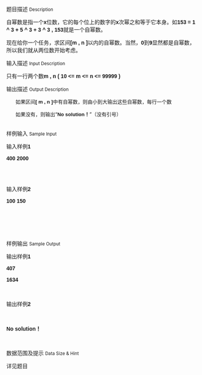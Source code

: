 <div class="panel panel-default">
<div class="area-title">
<span>
题目描述
<small>Description</small>
</span></div>
<div class="panel-body">

<p style=""><span style="">自幂数是指一个</span><span style="font-family: Calibri,sans-serif;"><span><span style=""><strong>x</strong></span></span></span><span style="">位数，它的每个位上的数字的</span><span style="font-family: Calibri,sans-serif;"><span><span style=""><strong>x</strong></span></span></span><span style="">次幂之和等于它本身。如</span><span style="font-family: Calibri,sans-serif;"><span><span style=""><strong>153 = 1 ^ 3 + 5 ^ 3 + 3 ^ 3 , 153</strong></span></span></span><span style="">就是一个自幂数。</span></p>
<p style=""><span style="">现在给你一个任务，求区间</span><span style="font-family: Calibri,sans-serif;"><span><span style=""><strong>[</strong></span><span style=""><strong>m , n ]</strong></span></span></span><span style="">以内的自幂数。当然，</span><span style="font-family: Calibri,sans-serif;"><span><span style=""><strong>0</strong></span></span></span><span style="">到</span><span style="font-family: Calibri,sans-serif;"><span><span style=""><strong>9</strong></span></span></span><span style="">显然都是自幂数，所以我们就从两位数开始考虑。</span></p>

</div>
</div>

<div class="panel panel-default">
<div class="area-title">
<span>
输入描述
<small>Input Description</small>
</span></div>
<div class="panel-body">
<p style=""><span style="">只有一行两个数</span><span style="font-family: Calibri,sans-serif;"><span><span style=""><strong>m , n ( 10 &lt;= m &lt;= n &lt;= 99999 )</strong></span></span></span></p>

</div>
</div>
<div  class="panel panel-default">
<div class="area-title">
<span>
输出描述
<small>Output Description</small>
</span></div>
<div class="panel-body">

<p style="margin-left: 0.64cm; margin-bottom: 0cm;"><span style="font-size: small;">如果区间</span><span style="font-family: Calibri,sans-serif;"><span lang="en-US"><span style="font-size: small;"><strong>[ m , n ]</strong></span></span></span><span style="font-size: small;">中有自幂数，则由小到大输出这些自幂数，每行一个数</span></p>
<p style="margin-left: 0.64cm; margin-bottom: 0cm;"><span style="font-size: small;">如果没有，则输出&ldquo;</span><span style="font-family: Calibri,sans-serif;"><span lang="en-US"><span style="font-size: small;"><strong>No solution</strong></span></span></span><span style="font-size: small;"><strong>！</strong></span><span style="font-size: small;">&rdquo;（没有引号）</span></p>
<p style="margin-left: 0.64cm; margin-bottom: 0cm;">&nbsp;</p>

</div>
</div>


<div class="panel panel-default">
<div class="area-title">
<span>
样例输入
<small>Sample Input</small>
</span></div>
<div class="panel-body">
<p style=""><span style="">输入样例</span><span style="font-family: Calibri,sans-serif;"><span><span style=""><strong>1</strong></span></span></span></p>
<p style=""><span style="font-family: Calibri,sans-serif;"><span style=""><span><strong>400 2000</strong></span></span></span></p>
<p><br style=""> </p>
<p style=""><span style="">输入样例</span><span style="font-family: Calibri,sans-serif;"><span><span style=""><strong>2</strong></span></span></span></p>
<p style=""><span style="font-family: Calibri,sans-serif;"><span style=""><span><strong>100 150</strong></span></span></span></p>
<p><br style=""> </p>
<p style=""> </p>

</div>
</div>

<div class="panel panel-default">
<div class="area-title">
<span>
样例输出
<small>Sample Output</small>
</span></div>
<div class="panel-body">
<p style=""><span style="">输出样例</span><span style="font-family: Calibri,sans-serif;"><span><span style=""><strong>1</strong></span></span></span></p>
<p style=""><span style="font-family: Calibri,sans-serif;"><span style=""><span><strong>407</strong></span></span></span></p>
<p style=""><span style="font-family: Calibri,sans-serif;"><span style=""><span><strong>1634</strong></span></span></span></p>
<p style=""> </p>
<p style=""><span style="">输出样例</span><span style="font-family: Calibri,sans-serif;"><span><span style=""><strong>2</strong></span></span></span></p>
<p style=""> </p>
<p style=""><span style="font-family: Calibri,sans-serif;"><span style=""><span><strong>No solution</strong></span></span></span><span style=""><strong>！</strong></span></p>
<p style=""><span style="font-family: Calibri,sans-serif;"><span style=""><span><strong><br></strong></span></span></span></p>

</div>
</div>

<div class="panel panel-default">
<div class="area-title">
<span>
数据范围及提示
<small>Data Size & Hint</small>
</span></div>
<div class="panel-body">
<p>详见题目</p>
</div>
</div>